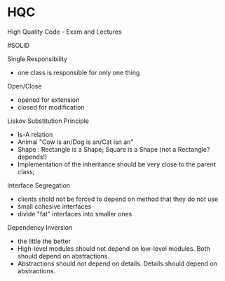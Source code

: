 # HQC
High Quality Code - Exam and Lectures

#SOLID

Single Responsibility
- one class is responsible for only one thing

Open/Close 
- opened for extension
- closed for modification

Liskov Substitution Principle
- Is-A relation
- Animal "Cow is an/Dog is an/Cat isn an"
- Shape : Rectangle is a Shape; Square is a Shape (not a Rectangle? depends!)
- Implementation of the inheritance should be very close to the parent class; 

Interface Segregation
- clients shold not be forced to depend on method that they do not use
- small cohesive interfaces
- divide "fat" interfaces into smaller ones

Dependency Inversion
- the little the better
- High-level modules should not depend on low-level modules. Both should depend on abstractions.
- Abstractions should not depend on details. Details should depend on abstractions.
